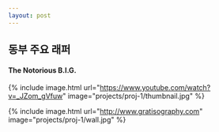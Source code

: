 ```yaml
---
layout: post
---
```

## 동부 주요 래퍼

#### The Notorious B.I.G.

{% include image.html url="https://www.youtube.com/watch?v=_JZom_gVfuw" image="projects/proj-1/thumbnail.jpg" %}

{% include image.html url="http://www.gratisography.com" image="projects/proj-1/wall.jpg" %}
